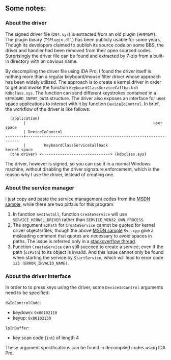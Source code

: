 ## Some notes:

### About the driver

The signed driver file (`204.sys`) is extracted from an old plugin (`天使插件`).
The plugin binary (`TSPlugin.dll`) has been publicly usable for some years.
Though its developers claimed to publish its source code on some BBS,
the driver and handler had been removed from their open sourced codes.
Surprisingly the driver file can be found and extracted by 7-zip from a built-in directory with an obvious name.

By decompiling the driver file using IDA Pro,
I found the driver itself is nothing more than a regular keyboard/mouse filter driver whose approach has been widely utilized.
The approach is to create a kernel driver in order to get and invoke the function `KeyboardClassServiceCallback` in `Kdbclass.sys`.
The function can send different keystrokes contained in a `KEYBOARD_INPUT_DATA` structure.
The driver also exposes an interface for user space applications to interact with it by function `DeviceIoControl`.
In brief, the workflow of the driver is like follows:
```
  (application)
        |                                                        user space
        | DeviceIoControl
--------+-------------------------------------------------------------------
        |        KeyboardClassServiceCallback                    kernel space
  (the driver) <------------------------------> (kdbclass.sys)
```
The driver, however is signed, so you can use it in a normal Windows machine, without disabling the driver signature enforcement,
which is the reason why I use the driver, instead of creating one.

### About the service manager

I just copy and paste the service management codes from the [MSDN sample](https://learn.microsoft.com/en-us/windows/win32/services/the-complete-service-sample),
while there are two pitfalls for this program:
1. In function `SvcInstall`, function `CreateService` will use `SERVICE_KERNEL_DRIVER` rather than `SERVICE_WIN32_OWN_PROCESS`.
2. The argument `szPath` for `CreateService` cannot be quoted for kernel driver objects/files, though the above [MSDN sample](https://learn.microsoft.com/en-us/windows/win32/services/the-complete-service-sample) `Svc.cpp` give a misleading comment that quotes are necessary to avoid spaces in paths. The issue is referred only in a [stackoverflow thread](https://stackoverflow.com/questions/50954450/createservice-and-quotes-for-lpbinarypathname-parameter).
3. Function `CreateService` can still succeed to create a service, even if the path (`szPath`) to its object is invalid. And this issue cannot only be found when starting the service by `StartService`, which will lead to error code `123 (ERROR_INVALID_NAME)`.

### About the driver interface

In order to to press keys using the driver, some `DeviceIoControl` arguments need to be specified:

`dwIoControlCode`:
- keydown: `0x80102110`
- keyup: `0x80102130`

`lpInBuffer`:
- key scan code (`int`) of length 4

These argument specifications can be found in decompiled codes using IDA Pro.
